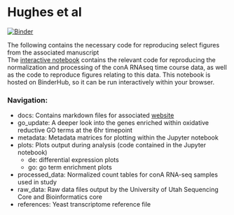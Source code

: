 # Hughes et al

[![Binder](https://mybinder.org/badge_logo.svg)](https://mybinder.org/v2/gh/j-berg/hughes_rnaseq_2019/master?urlpath=https%3A%2F%2Fgithub.com%2Fj-berg%2Fhughes_rnaseq_2019%2Fblob%2Fmaster%2Fhughes_rnaseq.ipynb)



The following contains the necessary code for reproducing select figures from the associated manuscript   
The [interactive notebook](https://mybinder.org/v2/gh/j-berg/hughes_rnaseq_2019/master?urlpath=https%3A%2F%2Fgithub.com%2Fj-berg%2Fhughes_rnaseq_2019%2Fblob%2Fmaster%2Fhughes_rnaseq.ipynb) contains the relevant code for reproducing the normalization and processing of the conA RNAseq time course data, as well as the code to reproduce figures relating to this data. This notebook is hosted on BinderHub, so it can be run interactively within your browser.   

### Navigation:
- docs: Contains markdown files for associated [website](insert_website_here)
- go_update: A deeper look into the genes enriched within oxidative reductive GO terms at the 6hr timepoint
- metadata: Metadata matrices for plotting within the Jupyter notebook
- plots: Plots output during analysis (code contained in the Jupyter notebook)
  - de: differential expression plots
  - go: go term enrichment plots
- processed_data: Normalized count tables for conA RNA-seq samples used in study
- raw_data: Raw data files output by the University of Utah Sequencing Core and Bioinformatics core
- references: Yeast transcriptome reference file
